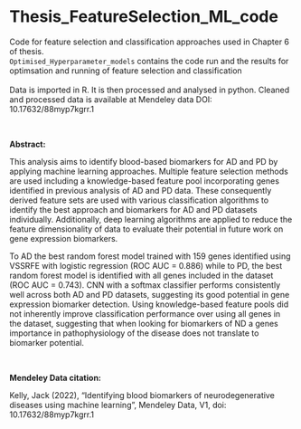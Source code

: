 # Thesis_FeatureSelection_ML_code

Code for feature selection and classification approaches used in Chapter 6 of thesis.  
`Optimised_Hyperparameter_models` contains the code run and the results for optimsation and running of feature selection and classification
<br/><br/>
Data is imported in R. It is then processed and analysed in python. Cleaned and processed data is available at Mendeley data DOI: 10.17632/88myp7kgrr.1


<br/>


**Abstract:**  

This analysis aims to identify blood-based biomarkers for AD and PD by applying machine learning approaches. Multiple feature selection methods are used including a knowledge-based feature pool incorporating genes identified in previous analysis of AD and PD data. These consequently derived feature sets are used with various classification algorithms to identify the best approach and biomarkers for AD and PD datasets individually. Additionally, deep learning algorithms are applied to reduce the feature dimensionality of data to evaluate their potential in future work on gene expression biomarkers.  

To AD the best random forest model trained with 159 genes identified using VSSRFE with logistic regression (ROC AUC = 0.886) while to PD, the best random forest model is identified with all genes included in the dataset (ROC AUC = 0.743). CNN with a softmax classifier performs consistently well across both AD and PD datasets, suggesting its good potential in gene expression biomarker detection. Using knowledge-based feature pools did not inherently improve classification performance over using all genes in the dataset, suggesting that when looking for biomarkers of ND a genes importance in pathophysiology of the disease does not translate to biomarker potential.


<br/>

**Mendeley Data citation:**

Kelly, Jack (2022), “Identifying blood biomarkers of neurodegenerative diseases using machine learning”, Mendeley Data, V1, doi: 10.17632/88myp7kgrr.1

